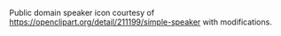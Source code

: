 Public domain speaker icon courtesy of 
https://openclipart.org/detail/211199/simple-speaker with modifications.
